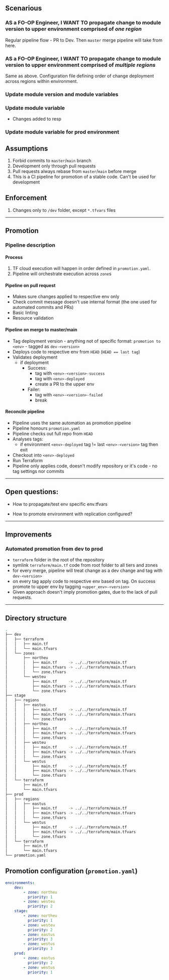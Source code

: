 ## Scenarious

### AS a FO-OP Engineer, I WANT TO propagate change to module version to upper environment comprised of *one region*

Regular pipeline flow - PR to Dev. Then `master` merge pipeline will take from here.

### AS a FO-OP Engineer, I WANT TO propagate change to module version to upper environment comprised of *multiple regions*

Same as above. Configuration file defining order of change deployment across regions within environment.

### Update module version and module variables

### Update module variable

* Changes added to resp

### Update module variable for prod environment


## Assumptions

1. Forbid commits to `master`/`main` branch
1. Development only through pull requests
1. Pull requests always rebase from `master`/`main` before merge
1. This is a CI pipeline for promotion of a stable code. Can't be used for development


## Enforcement

1. Changes only to `/dev` folder, except `*.tfvars` files

---

## Promotion

### Pipeline description

#### Process

1. TF cloud execution will happen in order defined in `promotion.yaml`.
1. Pipeline will orchestrate execution across `zone`s

#### Pipeline on pull request

* Makes sure changes applied to respective env only
* Check commit message doesn't use internal format (the one used for automated commits and PRs)
* Basic linting
* Resource validation


#### Pipeline on merge to master/main

* Tag deployment version - anything not of specific format: 
  `promotion to <env>` - tagged as `dev-<version>`
* Deploys code to respective env from `HEAD` (`HEAD == last tag`)
* Validates deployment
    * if deployment
        * Success:
            * tag with `<env>-<version>-success`
            * tag with `<env>-deployed`
            * create a PR to the upper env
        * Failer:
            * tag with `<env>-<version>-failed`
            * break


#### Reconcile pipeline

* Pipeline uses the same automation as promotion pipeline
* Pipeline honours `promotion.yaml`
* Pipeline checks out full repo from `HEAD` 
* Analyses tags:
    * if environment `<env>-deployed` tag != last `<env>-<version>` tag then exit
* Checkout into `<env>-deployed`
* Run Terraform
* Pipeline only applies code, doesn't modify repository or it's code - no tag settings nor commits

---

## Open questions:

* How to propagate/test env specific env.tfvars

* How to promote environment with replication configured?

---

## Improvements

### Automated promotion from dev to prod

* `terraform` folder in the root of the repository
* symlink `terraform/main.tf` code from root folder to all tiers and zones
* for every merge, pipeline will treat change as a dev change and tag with `dev-<version>`
* on every tag apply code to respective env based on tag. On success promote to upper env by tagging `<upper_env>-<version>`
* Given approach doesn't imply promotion gates, due to the lack of pull requests. 

---

## Directory structure

```bash
.
├── dev
│   ├── terraform
│   │   ├── main.tf
│   │   └── main.tfvars
│   └── zones
│       ├── northeu
│       │   ├── main.tf     -> ../../terraform/main.tf
│       │   ├── main.tfvars -> ../../terraform/main.tfvars
│       │   └── zone.tfvars
│       └── westeu
│           ├── main.tf     -> ../../terraform/main.tf
│           ├── main.tfvars -> ../../terraform/main.tfvars
│           └── zone.tfvars
├── stage
│   ├── regions
│   │   ├── eastus
│   │   │   ├── main.tf     -> ../../terraform/main.tf
│   │   │   ├── main.tfvars -> ../../terraform/main.tfvars
│   │   │   └── zone.tfvars
│   │   ├── northeu
│   │   │   ├── main.tf     -> ../../terraform/main.tf
│   │   │   ├── main.tfvars -> ../../terraform/main.tfvars
│   │   │   └── zone.tfvars
│   │   ├── westeu
│   │   │   ├── main.tf     -> ../../terraform/main.tf
│   │   │   ├── main.tfvars -> ../../terraform/main.tfvars
│   │   │   └── zone.tfvars
│   │   └── westus
│   │       ├── main.tf     -> ../../terraform/main.tf
│   │       ├── main.tfvars -> ../../terraform/main.tfvars
│   │       └── zone.tfvars
│   └── terraform
│       ├── main.tf
│       └── main.tfvars
├── prod
│   ├── regions
│   │   ├── eastus
│   │   │   ├── main.tf     -> ../../terraform/main.tf
│   │   │   ├── main.tfvars -> ../../terraform/main.tfvars
│   │   │   └── zone.tfvars
│   │   └── westus
│   │       ├── main.tf     -> ../../terraform/main.tf
│   │       ├── main.tfvars -> ../../terraform/main.tfvars
│   │       └── zone.tfvars
│   └── terraform
│       ├── main.tf
│       └── main.tfvars
└── promotion.yaml
```

## Promotion configuration (`promotion.yaml`)

```yaml
environments:
    dev:
        - zone: northeu
          priority: 1
        - zone: westeu
          priority: 2
    stage:
        - zone: northeu
          priority: 1
        - zone: westeu
          priority: 2
        - zone: eastus
          priority: 3
        - zone: westus
          priority: 3
    prod:
        - zone: eastus
          priority: 2
        - zone: westus
          priority: 1
```